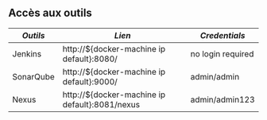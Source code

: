 ## Accès aux outils

| *Outils* | *Lien* | *Credentials* |
| ------------- | ------------- | ------------- |
| Jenkins | http://${docker-machine ip default}:8080/ | no login required |
| SonarQube | http://${docker-machine ip default}:9000/ | admin/admin |
| Nexus | http://${docker-machine ip default}:8081/nexus | admin/admin123 |